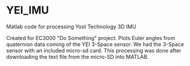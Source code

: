 YEI_IMU
=======

Matlab code for processing Yost Technology 3D IMU

Created for EC3000 "Do Something" project.  Plots Euler angles from quaternion data coming of the YEI 3-Space sensor.  We had the 3-Space sensor with an included micro-sd card.  This processing was done after downloading the text file from the micro-SD into MATLAB.
